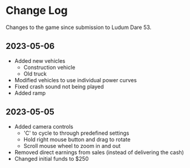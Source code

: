 # Change Log

Changes to the game since submission to Ludum Dare 53.


## 2023-05-06

- Added new vehicles
    - Construction vehicle
    - Old truck
- Modified vehicles to use individual power curves
- Fixed crash sound not being played
- Added ramp


## 2023-05-05

- Added camera controls
    - 'C' to cycle to through predefined settings
    - Hold right mouse button and drag to rotate
    - Scroll mouse wheel to zoom in and out
- Removed direct earnings from sales (instead of delivering the cash)
- Changed initial funds to $250

